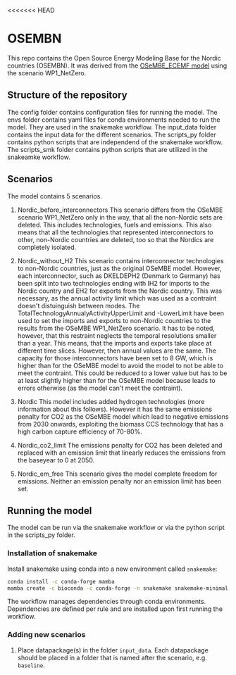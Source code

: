 <<<<<<< HEAD
# OSEMBN

This repo contains the Open Source Energy Modeling Base for the Nordic countries (OSEMBN). It was derived from the [OSeMBE_ECEMF model](https://github.com/KTH-dESA/OSeMBE_ECEMF) using the scenario WP1_NetZero.


## Structure of the repository

The config folder contains configuration files for running the model.
The envs folder contains yaml files for conda environments needed to run the model. They are used in the snakemake workflow.
The input_data folder contains the input data for the different scenarios.
The scripts_py folder contains python scripts that are independend of the snakemake workflow.
The scripts_smk folder contains python scripts that are utilized in the snakeamke workflow.

## Scenarios
The model contains 5 scenarios.

1. Nordic_before_interconnectors
This scenario differs from the OSeMBE scenario WP1_NetZero only in the way, that all the non-Nordic sets are deleted. This includes technologies, fuels and emissions. This also means that all the technologies that represented interconnectors to other, non-Nordic countries are deleted, too so that the Nordics are completely isolated.

2. Nordic_without_H2
This scenario contains interconnector technologies to non-Nordic countries, just as the original OSeMBE model. However, each interconnector, such as DKELDEPH2 (Denmark to Germany) has been split into two technologies ending with IH2 for imports to the Nordic country and EH2 for exports from the Nordic country. This was necessary, as the annual activity limit which was used as a contraint doesn't distuinguish between modes.
The TotalTechnologyAnnualyActivityUpperLimit and -LowerLimit have been used to set the imports and exports to non-Nordic countries to the results from the OSeMBE WP1_NetZero scenario.
It has to be noted, however, that this restraint neglects the temporal resolutions smaller than a year. This means, that the imports and exports take place at different time slices. However, then annual values are the same.
The capacity for those interconnectors have been set to 8 GW, which is higher than for the OSeMBE model to avoid the model to not be able to meet the contraint. This could be reduced to a lower value but has to be at least slightly higher than for the OSeMBE model because leads to errors otherwise (as the model can't meet the contraint).

3. Nordic
This model includes added hydrogen technologies (more information about this follows). However it has the same emissions penalty for CO2 as the OSeMBE model which lead to negative emissions from 2030 onwards, exploiting the biomass CCS technology that has a high carbon capture efficiency of 70-80%.

4. Nordic_co2_limit
The emissions penalty for CO2 has been deleted and replaced with an emission limit that linearly reduces the emissions from the baseyear to 0 at 2050.

5. Nordic_em_free
This scenario gives the model complete freedom for emissions. Neither an emission penalty nor an emission limit has been set.

## Running the model

The model can be run via the snakemake workflow or via the python script in the scripts_py folder.

### Installation of snakemake

Install snakemake using conda into a new environment called `snakemake`:

```bash
conda install -c conda-forge mamba
mamba create -c bioconda -c conda-forge -n snakemake snakemake-minimal
```

The workflow manages dependencies through conda environments.
Dependencies are defined per rule and are installed upon first running the workflow.

### Adding new scenarios

1. Place datapackage(s) in the folder `input_data`. Each datapackage should be placed in a folder
that is named after the scenario, e.g. `baseline`.
